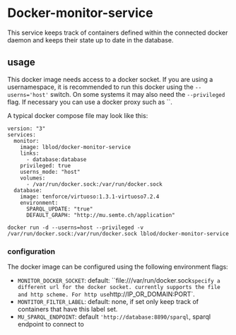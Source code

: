 # Docker-monitor-service
This service keeps track of containers defined within the connected docker daemon and keeps their state up to date in the database. 

## usage
This docker image needs access to a docker socket. If you are using a usernamespace, it is recommended to run this docker using the `--userns='host'` switch. On some systems it may also need the `--privileged` flag. If necessary you can use a docker proxy such as ``.

A typical docker compose file may look like this:

```
version: "3"
services:
  monitor:
    image: lblod/docker-monitor-service
    links:
      - database:database
    privileged: true
    userns_mode: "host"
    volumes:
      - /var/run/docker.sock:/var/run/docker.sock
  database:
    image: tenforce/virtuoso:1.3.1-virtuoso7.2.4
    environment:
      SPARQL_UPDATE: "true"
      DEFAULT_GRAPH: "http://mu.semte.ch/application"
```

```
docker run -d --userns=host --privileged -v /var/run/docker.sock:/var/run/docker.sock lblod/docker-monitor-service
```

### configuration
The docker image can be configured using the following environment flags:

* `MONITOR_DOCKER_SOCKET`: default: ``file:///var/run/docker.sock` specify a different url for the docker socket. currently supports the file and http scheme. For http use `http://IP_OR_DOMAIN:PORT`.
* `MONTITOR_FILTER_LABEL`: default: none, if set only keep track of containers that have this label set.
* `MU_SPARQL_ENDPOINT`: default `'http://database:8890/sparql`, sparql endpoint to connect to
